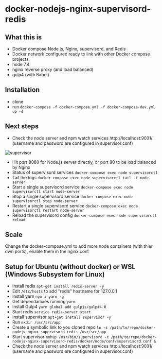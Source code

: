 # docker-nodejs-nginx-supervisord-redis

## What this is

- Docker compose Node.js, Nginx, supervisord, and Redis
- Docker network configured ready to link with other Docker compose projects
- node 7.4
- nginx reverse proxy (and load balanced)
- gulp4 (with Babel)

## Installation

- clone
- run `docker-compose -f docker-compose.yml -f docker-compose-dev.yml up -d`

## Next steps

- Check the node server and npm watch services http://localhost:9001/ (username and password are configured in supervisor.conf)

![supervisor](https://github.com/chrisdlangton/node-rewards/blob/master/build/github/supervisor.png?raw=true)

- Hit port 8080 for Node.js server directly, or port 80 to be load balanced by Nginx
- Status of supervisord services `docker-compose exec node supervisorctl`
- Tail the logs `docker-compose exec node supervisorctl tail -f node-server`
- Start a single supervisord service `docker-compose exec node supervisorctl start node-server`
- Stop a single supervisord service `docker-compose exec node supervisorctl stop node-server`
- Restart a single supervisord service `docker-compose exec node supervisorctl restart node-server`
- Reload the supervisord config `docker-compose exec node supervisorctl reload`

## Scale

Change the docker-compose.yml to add more node containers (with thier own ports), enable them in the nginx.conf

## Setup for Ubuntu (without docker) or WSL (Windows Subsystem for Linux)

- Install redis `apt-get install redis-server -y`
- Edit `/etc/hosts` to add "redis" hostname for 127.0.0.1
- Install yarn `npm i yarn -g`
- Get dependancies running `yarn`
- Install Gulp4 `yarn global add gulpjs/gulp#4.0`
- Start redis `service redis-server start` 
- Install supervisor `apt-get install supervisor -y`
- Run `mkdir /usr/src/app`
- Create a symbolic link to you cloned repo `ln -s /path/to/repo/docker-nodejs-nginx-supervisord-redis /usr/src/app`
- Start supervisor `nohup /usr/bin/supervisord -c /path/to/repo/docker-nodejs-nginx-supervisord-redis/docker/node/conf/supervisord.conf &`
- Check the node server and npm watch services http://localhost:9001/ (username and password are configured in supervisor.conf)

